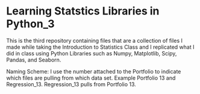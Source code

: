 # Learning Statstics Libraries in Python_3
This is the third repository containing files that are a collection of files I made while taking the Introduction to Statistics Class and I replicated what I did in class using Python Libraries such as Numpy, Matplotlib, Scipy, Pandas, and Seaborn.
 
Naming Scheme: I use the number attached to the Portfolio to indicate which files are pulling from which data set. Example Portfolio 13 and Regression_13. Regression_13 pulls from Portfolio 13. 
